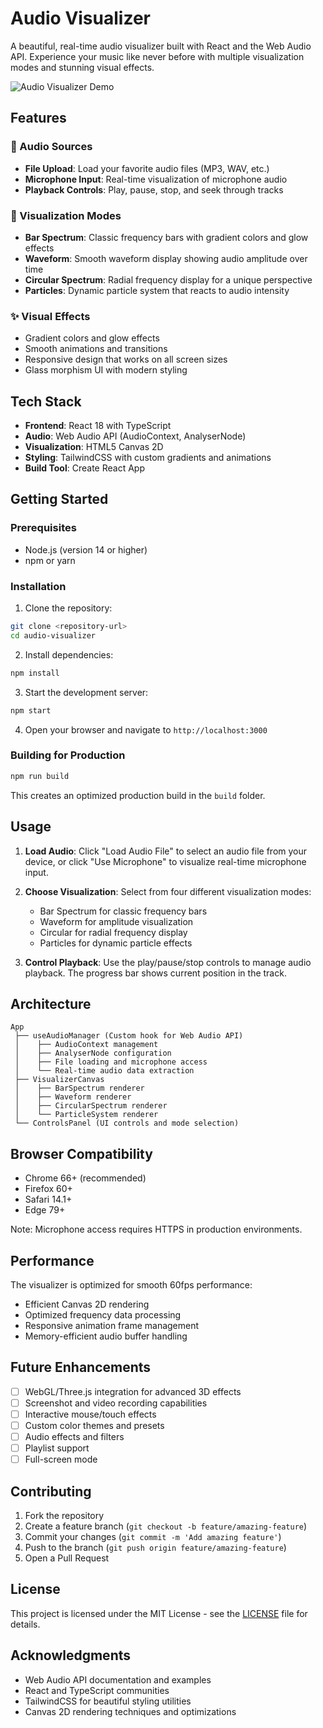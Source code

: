 # Audio Visualizer

A beautiful, real-time audio visualizer built with React and the Web Audio API. Experience your music like never before with multiple visualization modes and stunning visual effects.

![Audio Visualizer Demo](https://via.placeholder.com/800x400/6366f1/ffffff?text=Audio+Visualizer+Demo)

## Features

### 🎵 Audio Sources
- **File Upload**: Load your favorite audio files (MP3, WAV, etc.)
- **Microphone Input**: Real-time visualization of microphone audio
- **Playback Controls**: Play, pause, stop, and seek through tracks

### 🎨 Visualization Modes
- **Bar Spectrum**: Classic frequency bars with gradient colors and glow effects
- **Waveform**: Smooth waveform display showing audio amplitude over time
- **Circular Spectrum**: Radial frequency display for a unique perspective
- **Particles**: Dynamic particle system that reacts to audio intensity

### ✨ Visual Effects
- Gradient colors and glow effects
- Smooth animations and transitions
- Responsive design that works on all screen sizes
- Glass morphism UI with modern styling

## Tech Stack

- **Frontend**: React 18 with TypeScript
- **Audio**: Web Audio API (AudioContext, AnalyserNode)
- **Visualization**: HTML5 Canvas 2D
- **Styling**: TailwindCSS with custom gradients and animations
- **Build Tool**: Create React App

## Getting Started

### Prerequisites
- Node.js (version 14 or higher)
- npm or yarn

### Installation

1. Clone the repository:
```bash
git clone <repository-url>
cd audio-visualizer
```

2. Install dependencies:
```bash
npm install
```

3. Start the development server:
```bash
npm start
```

4. Open your browser and navigate to `http://localhost:3000`

### Building for Production

```bash
npm run build
```

This creates an optimized production build in the `build` folder.

## Usage

1. **Load Audio**: Click "Load Audio File" to select an audio file from your device, or click "Use Microphone" to visualize real-time microphone input.

2. **Choose Visualization**: Select from four different visualization modes:
   - Bar Spectrum for classic frequency bars
   - Waveform for amplitude visualization
   - Circular for radial frequency display
   - Particles for dynamic particle effects

3. **Control Playback**: Use the play/pause/stop controls to manage audio playback. The progress bar shows current position in the track.

## Architecture

```
App
 ├── useAudioManager (Custom hook for Web Audio API)
 │    ├── AudioContext management
 │    ├── AnalyserNode configuration
 │    ├── File loading and microphone access
 │    └── Real-time audio data extraction
 ├── VisualizerCanvas
 │    ├── BarSpectrum renderer
 │    ├── Waveform renderer
 │    ├── CircularSpectrum renderer
 │    └── ParticleSystem renderer
 └── ControlsPanel (UI controls and mode selection)
```

## Browser Compatibility

- Chrome 66+ (recommended)
- Firefox 60+
- Safari 14.1+
- Edge 79+

Note: Microphone access requires HTTPS in production environments.

## Performance

The visualizer is optimized for smooth 60fps performance:
- Efficient Canvas 2D rendering
- Optimized frequency data processing
- Responsive animation frame management
- Memory-efficient audio buffer handling

## Future Enhancements

- [ ] WebGL/Three.js integration for advanced 3D effects
- [ ] Screenshot and video recording capabilities
- [ ] Interactive mouse/touch effects
- [ ] Custom color themes and presets
- [ ] Audio effects and filters
- [ ] Playlist support
- [ ] Full-screen mode

## Contributing

1. Fork the repository
2. Create a feature branch (`git checkout -b feature/amazing-feature`)
3. Commit your changes (`git commit -m 'Add amazing feature'`)
4. Push to the branch (`git push origin feature/amazing-feature`)
5. Open a Pull Request

## License

This project is licensed under the MIT License - see the [LICENSE](LICENSE) file for details.

## Acknowledgments

- Web Audio API documentation and examples
- React and TypeScript communities
- TailwindCSS for beautiful styling utilities
- Canvas 2D rendering techniques and optimizations

